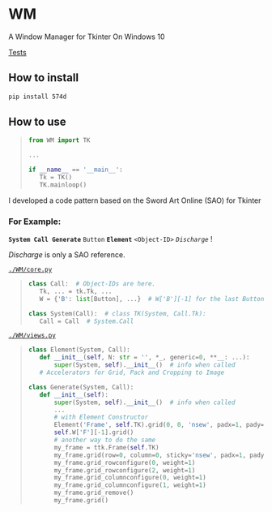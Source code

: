 # WM
A Window Manager for Tkinter On Windows 10

[Tests](https://user-images.githubusercontent.com/73524758/200260996-18de1043-4b5f-4f9c-b3ee-6e27d1903594.mp4)

## How to install
```Bash
pip install 574d
```


## How to use
>~~~Python
>from WM import TK
>
>...
>
>if __name__ == '__main__':
>    Tk = TK()
>    TK.mainloop()
>~~~

I developed a code pattern based on the Sword Art Online (SAO) for Tkinter

###  For Example:

**`System Call Generate`** `Button` **`Element`** `<Object-ID>` _`Discharge`_ !

_Discharge_ is only a SAO reference.

[`./WM/core.py`](./WM/core.py)
> ~~~Python
> class Call:  # Object-IDs are here.
>    Tk, ... = tk.Tk, ...
>    W = {'B': list[Button], ...}  # W['B'][-1] for the last Button
>
> class System(Call):  # class TK(System, Call.Tk): 
>    Call = Call  # System.Call
> ~~~

 [`./WM/views.py`](./WM/views.py)
> ~~~python
> class Element(System, Call):
>    def __init__(self, N: str = '', *_, generic=0, **__: ...):
>        super(System, self).__init__()  # info when called
>    # Accelerators for Grid, Pack and Cropping to Image
>
> class Generate(System, Call):
>    def __init__(self):
>        super(System, self).__init__()  # info when called
>        ...
>        # with Element Constructor
>        Element('Frame', self.TK).grid(0, 0, 'nsew', padx=1, pady=1)({0: (1, 1), 1: (0, 1), 2: (1, 0)}).grid_remove()
>        self.W['F'][-1].grid()
>        # another way to do the same
>        my_frame = ttk.Frame(self.TK)
>        my_frame.grid(row=0, column=0, sticky='nsew', padx=1, pady=1)
>        my_frame.grid_rowconfigure(0, weight=1)
>        my_frame.grid_rowconfigure(2, weight=1)
>        my_frame.grid_columnconfigure(0, weight=1)
>        my_frame.grid_columnconfigure(1, weight=1)
>        my_frame.grid_remove()
>        my_frame.grid()
> ~~~





